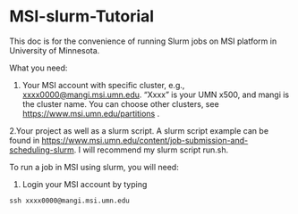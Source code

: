 # MSI-slurm-Tutorial

This doc is for the convenience of running Slurm jobs on MSI platform in University of Minnesota.

What you need: 

1. Your MSI account with specific cluster, e.g., xxxx0000@mangi.msi.umn.edu. “Xxxx” is your UMN x500, and mangi is the cluster name. You can choose other clusters, see https://www.msi.umn.edu/partitions .

2.Your project as well as a slurm script. A slurm script example can be found in https://www.msi.umn.edu/content/job-submission-and-scheduling-slurm. I will recommend my slurm script run.sh.

To run a job in MSI using slurm, you will need:

1. Login your MSI account by typing
```
ssh xxxx0000@mangi.msi.umn.edu
```
